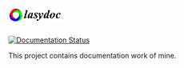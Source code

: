 # ![lasydoc](_images/lasydoc.png)

[![Documentation Status](https://readthedocs.org/projects/lasy/badge/?version=latest)](https://lasy.readthedocs.io/?badge=latest)

This project contains documentation work of mine.
